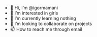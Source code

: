 - 👋 Hi, I’m @igormamani
- 👀 I’m interested in girls
- 🌱 I’m currently learning nothing
- 💞️ I’m looking to collaborate on projects
- 📫 How to reach me through email 

<!---
igormamani/igormamani is a ✨ special ✨ repository because its `README.md` (this file) appears on your GitHub profile.
You can click the Preview link to take a look at your changes.
--->
